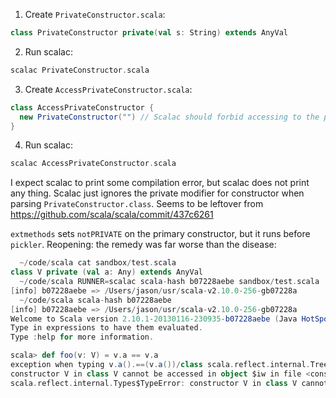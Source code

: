 1. Create `PrivateConstructor.scala`:
```scala
class PrivateConstructor private(val s: String) extends AnyVal
```
2. Run scalac:
```scala
scalac PrivateConstructor.scala
```
3. Create `AccessPrivateConstructor.scala`:
```scala
class AccessPrivateConstructor {
  new PrivateConstructor("") // Scalac should forbid accessing to the private constructor!
}
```
4. Run scalac:
```scala
scalac AccessPrivateConstructor.scala
```

I expect scalac to print some compilation error, but scalac does not print any thing. Scalac just ignores the private modifier for constructor when parsing `PrivateConstructor.class`.
Seems to be leftover from https://github.com/scala/scala/commit/437c6261

`extmethods` sets `notPRIVATE` on the primary constructor, but it runs before `pickler`.
Reopening: the remedy was far worse than the disease:

```scala
  ~/code/scala cat sandbox/test.scala 
class V private (val a: Any) extends AnyVal
  ~/code/scala RUNNER=scalac scala-hash b07228aebe sandbox/test.scala 
[info] b07228aebe => /Users/jason/usr/scala-v2.10.0-256-gb07228a
  ~/code/scala scala-hash b07228aebe 
[info] b07228aebe => /Users/jason/usr/scala-v2.10.0-256-gb07228a
Welcome to Scala version 2.10.1-20130116-230935-b07228aebe (Java HotSpot(TM) 64-Bit Server VM, Java 1.6.0_27).
Type in expressions to have them evaluated.
Type :help for more information.

scala> def foo(v: V) = v.a == v.a
exception when typing v.a().==(v.a())/class scala.reflect.internal.Trees$Apply
constructor V in class V cannot be accessed in object $iw in file <console>
scala.reflect.internal.Types$TypeError: constructor V in class V cannot be accessed in object $iw
```

